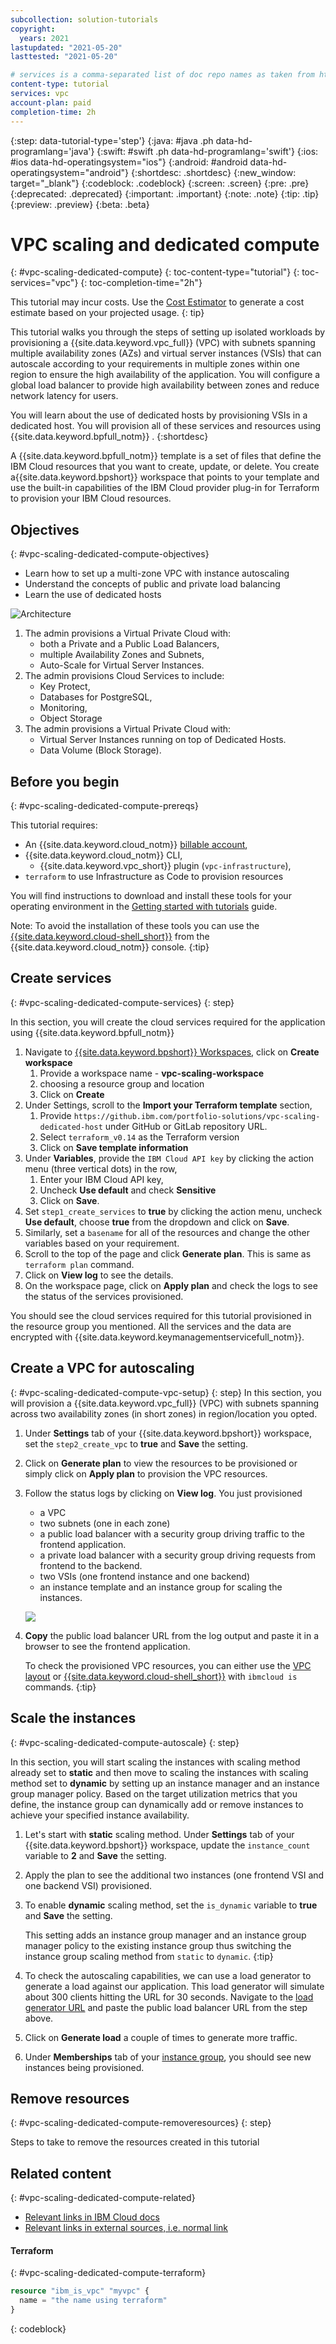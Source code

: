 ```yaml
---
subcollection: solution-tutorials
copyright:
  years: 2021
lastupdated: "2021-05-20"
lasttested: "2021-05-20"

# services is a comma-separated list of doc repo names as taken from https://github.ibm.com/cloud-docs/
content-type: tutorial
services: vpc
account-plan: paid
completion-time: 2h
---
```


{:step: data-tutorial-type='step'}
{:java: #java .ph data-hd-programlang='java'}
{:swift: #swift .ph data-hd-programlang='swift'}
{:ios: #ios data-hd-operatingsystem="ios"}
{:android: #android data-hd-operatingsystem="android"}
{:shortdesc: .shortdesc}
{:new_window: target="_blank"}
{:codeblock: .codeblock}
{:screen: .screen}
{:pre: .pre}
{:deprecated: .deprecated}
{:important: .important}
{:note: .note}
{:tip: .tip}
{:preview: .preview}
{:beta: .beta}

# VPC scaling and dedicated compute
{: #vpc-scaling-dedicated-compute}
{: toc-content-type="tutorial"}
{: toc-services="vpc"}
{: toc-completion-time="2h"}

<!--##istutorial#-->
This tutorial may incur costs. Use the [Cost Estimator](https://{DomainName}/estimator/review) to generate a cost estimate based on your projected usage.
{: tip}
<!--#/istutorial#-->

This tutorial walks you through the steps of setting up isolated workloads by provisioning a {{site.data.keyword.vpc_full}} (VPC) with subnets spanning multiple availability zones (AZs) and virtual server instances (VSIs) that can autoscale according to your requirements in multiple zones within one region to ensure the high availability of the application. You will configure a global load balancer to provide high availability between zones and reduce network latency for users.

You will learn about the use of dedicated hosts by provisioning VSIs in a dedicated host. You will provision all of these services and resources using {{site.data.keyword.bpfull_notm}} . 
{:shortdesc}

A {{site.data.keyword.bpfull_notm}} template is a set of files that define the IBM Cloud resources that you want to create, update, or delete. You create a{{site.data.keyword.bpshort}} workspace that points to your template and use the built-in capabilities of the IBM Cloud provider plug-in for Terraform to provision your IBM Cloud resources.

## Objectives
{: #vpc-scaling-dedicated-compute-objectives}

* Learn how to set up a multi-zone VPC with instance autoscaling
* Understand the concepts of public and private load balancing
* Learn the use of dedicated hosts

![Architecture](images/solution62-vpc-scaling-dedicated-hidden/architecture_diagram.png)

1. The admin provisions a Virtual Private Cloud with:
    - both a Private and a Public Load Balancers, 
    - multiple Availability Zones and Subnets, 
    - Auto-Scale for Virtual Server Instances.
2. The admin provisions Cloud Services to include:
    - Key Protect, 
    - Databases for PostgreSQL, 
    - Monitoring, 
    - Object Storage
3. The admin provisions a Virtual Private Cloud with: 
    - Virtual Server Instances running on top of Dedicated Hosts.
    - Data Volume (Block Storage).


## Before you begin
{: #vpc-scaling-dedicated-compute-prereqs}

This tutorial requires:
* An {{site.data.keyword.cloud_notm}} [billable account](https://{DomainName}/docs/account?topic=account-accounts),
* {{site.data.keyword.cloud_notm}} CLI,
   * {{site.data.keyword.vpc_short}} plugin (`vpc-infrastructure`),
* `terraform` to use Infrastructure as Code to provision resources

<!--##istutorial#-->
You will find instructions to download and install these tools for your operating environment in the [Getting started with tutorials](https://{DomainName}/docs/solution-tutorials?topic=solution-tutorials-tutorials) guide.

Note: To avoid the installation of these tools you can use the [{{site.data.keyword.cloud-shell_short}}](https://{DomainName}/shell) from the {{site.data.keyword.cloud_notm}} console.
{:tip}
<!--#/istutorial#-->

## Create services
{: #vpc-scaling-dedicated-compute-services}
{: step}

In this section, you will create the cloud services required for the application using {{site.data.keyword.bpfull_notm}}

1. Navigate to [{{site.data.keyword.bpshort}} Workspaces](https://{DomainName}/schematics/workspaces), click on **Create workspace** 
   1. Provide a workspace name - **vpc-scaling-workspace**
   2. choosing a resource group and location
   3. Click on **Create**
2. Under Settings, scroll to the **Import your Terraform template** section,
   1. Provide `https://github.ibm.com/portfolio-solutions/vpc-scaling-dedicated-host` under GitHub or GitLab repository URL.
   2. Select `terraform_v0.14` as the Terraform version
   3. Click on **Save template information**
3. Under **Variables**, provide the `IBM Cloud API key` by clicking the action menu (three vertical dots) in the row,       
   1. Enter your IBM Cloud API key,
   2. Uncheck **Use default** and check **Sensitive** 
   3. Click on **Save**.
4. Set `step1_create_services` to **true** by clicking the action menu, uncheck **Use default**, choose **true** from the dropdown and click on **Save**.
5. Similarly, set a `basename` for all of the resources and change the other variables based on your requirement.
6. Scroll to the top of the page and click **Generate plan**. This is same as `terraform plan` command.
7. Click on **View log** to see the details.
8. On the workspace page, click on **Apply plan** and check the logs to see the status of the services provisioned.

You should see the cloud services required for this tutorial provisioned in the resource group you mentioned. All the services and the data are encrypted with {{site.data.keyword.keymanagementservicefull_notm}}.


## Create a VPC for autoscaling
{: #vpc-scaling-dedicated-compute-vpc-setup}
{: step}
In this section, you will provision a {{site.data.keyword.vpc_full}} (VPC) with subnets spanning across two availability zones (in short zones) in region/location you opted.

1. Under **Settings** tab of your {{site.data.keyword.bpshort}} workspace, set the `step2_create_vpc` to **true** and **Save** the setting.
2. Click on **Generate plan** to view the resources to be provisioned or simply click on **Apply plan** to provision the VPC resources.
3. Follow the status logs by clicking on **View log**.
   You just provisioned 
    - a VPC 
    - two subnets (one in each zone) 
    - a public load balancer with a security group driving traffic to the frontend application.
    - a private load balancer with a security group driving requests from frontend to the backend.
    - two VSIs (one frontend instance and one backend)
    - an instance template and an instance group for scaling the instances.

    ![](images/solution62-vpc-scaling-dedicated-hidden/create_vpc.png)
4. **Copy** the public load balancer URL from the log output and paste it in a browser to see the frontend application.
    
    To check the provisioned VPC resources, you can either use the [VPC layout](https://{DomainName}/vpc-ext/vpcLayout) or [{{site.data.keyword.cloud-shell_short}}](https://{DomainName}/shell) with `ibmcloud is` commands.
    {:tip}

## Scale the instances
{: #vpc-scaling-dedicated-compute-autoscale}
{: step}

In this section, you will start scaling the instances with scaling method already set to **static** and then move to scaling the instances with scaling method set to **dynamic** by setting up an instance manager and an instance group manager policy. Based on the target utilization metrics that you define, the instance group can dynamically add or remove instances to achieve your specified instance availability.

1. Let's start with **static** scaling method. Under **Settings** tab of your {{site.data.keyword.bpshort}} workspace, update the `instance_count` variable to **2** and **Save** the setting.
2. Apply the plan to see the additional two instances (one frontend VSI and one backend VSI) provisioned.
3. To enable **dynamic** scaling method, set the `is_dynamic` variable to **true** and **Save** the setting. 

   This setting adds an instance group manager and an instance group manager policy to the existing instance group thus switching the instance group scaling method from `static` to `dynamic`.
   {:tip}
4. To check the autoscaling capabilities, we can use a load generator to generate a load against our application. This load generator will simulate about 300 clients hitting the URL for 30 seconds. Navigate to the [load generator URL](https://load.fun.cloud.ibm.com/) and paste the public load balancer URL from the step above.
5. Click on **Generate load** a couple of times to generate more traffic.
6. Under **Memberships** tab of your [instance group](https://{DomainName}/vpc-ext/autoscale/groups), you should see new instances being provisioned.

## Remove resources
{: #vpc-scaling-dedicated-compute-removeresources}
{: step}

Steps to take to remove the resources created in this tutorial

## Related content
{: #vpc-scaling-dedicated-compute-related}

* [Relevant links in IBM Cloud docs](https://{DomainName}/docs/cli?topic=blah)
* [Relevant links in external sources, i.e. normal link](https://kubernetes.io/docs/tutorials/hello-minikube/)


#### Terraform
{: #vpc-scaling-dedicated-compute-terraform}

```terraform
resource "ibm_is_vpc" "myvpc" {
  name = "the name using terraform"
}
```
{: codeblock}
